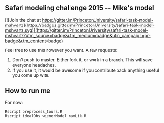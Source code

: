 ## Safari modeling challenge 2015 -- Mike's model

[![Join the chat at https://gitter.im/PrincetonUniversity/safari-task-model-mshvarts](https://badges.gitter.im/PrincetonUniversity/safari-task-model-mshvarts.svg)](https://gitter.im/PrincetonUniversity/safari-task-model-mshvarts?utm_source=badge&utm_medium=badge&utm_campaign=pr-badge&utm_content=badge)

Feel free to use this however you want. A few requests: 

1. Don't push to master. Either fork it, or work in a branch. This will save everyone headaches. 
2. If you use it, it would be awesome if you contribute back anything useful you come up with. 

## How to run me

For now: 
```
Rscript preprocess_tours.R
Rscript idealObs_wienerModel_maxLik.R
```